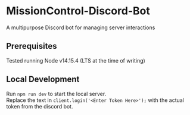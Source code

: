 # MissionControl-Discord-Bot
A multipurpose Discord bot for managing server interactions

## Prerequisites
Tested running Node v14.15.4 (LTS at the time of writing)

## Local Development
Run `npm run dev` to start the local server.  
Replace the text in `client.login('<Enter Token Here>');` with the actual token from the discord bot.

